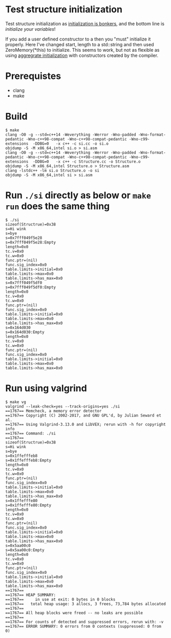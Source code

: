 # Test structure initialization

Test structure initialization as [initialization is bonkers](https://blog.tartanllama.xyz/c++/2017/01/20/initialization-is-bonkers/),
and the bottom line is *initialize your variables*!

If you add a user defined constructor to a then you "must" initialize it properly. Here
I've changed start, length to a std::string and then used ZeroMemory(\*this) to initialize.
This seems to work, but not as flexible as using
[aggregrate initialization](http://en.cppreference.com/w/cpp/language/aggregate_initialization)
with constructors created by the compiler.

# Prerequistes
- clang
- make

# Build
```
$ make
clang -O0 -g --std=c++14 -Weverything -Werror -Wno-padded -Wno-format-pedantic -Wno-c++98-compat -Wno-c++98-compat-pedantic -Wno-c99-extensions  -DDBG=0   -x c++ -c si.cc -o si.o
objdump -S -M x86_64,intel si.o > si.asm
clang -O0 -g --std=c++14 -Weverything -Werror -Wno-padded -Wno-format-pedantic -Wno-c++98-compat -Wno-c++98-compat-pedantic -Wno-c99-extensions  -DDBG=0   -x c++ -c Structure.cc -o Structure.o
objdump -S -M x86_64,intel Structure.o > Structure.asm
clang -lstdc++ -lm si.o Structure.o -o si
objdump -S -M x86_64,intel si > si.asm
```

# Run `./si` directly as below or `make run` does the same thing
```
$ ./si
sizeof(Structrue)=0x38
s=Hi wink
s=bye
s=0x7fff049f5e28
s=0x7fff049f5e28:Empty
length=0x0
tc.v=0x0
tc.w=0x0
func.ptr=(nil)
func.sig_index=0x0
table.limits->initial=0x0
table.limits->max=0x0
table.limits->has_max=0x0
s=0x7fff049f5df0
s=0x7fff049f5df0:Empty
length=0x0
tc.v=0x0
tc.w=0x0
func.ptr=(nil)
func.sig_index=0x0
table.limits->initial=0x0
table.limits->max=0x0
table.limits->has_max=0x0
s=0x164d030
s=0x164d030:Empty
length=0x0
tc.v=0x0
tc.w=0x0
func.ptr=(nil)
func.sig_index=0x0
table.limits->initial=0x0
table.limits->max=0x0
table.limits->has_max=0x0
```

# Run using valgrind
```
$ make vg
valgrind --leak-check=yes --track-origins=yes ./si
==1767== Memcheck, a memory error detector
==1767== Copyright (C) 2002-2017, and GNU GPL'd, by Julian Seward et al.
==1767== Using Valgrind-3.13.0 and LibVEX; rerun with -h for copyright info
==1767== Command: ./si
==1767== 
sizeof(Structrue)=0x38
s=Hi wink
s=bye
s=0x1ffefffeb8
s=0x1ffefffeb8:Empty
length=0x0
tc.v=0x0
tc.w=0x0
func.ptr=(nil)
func.sig_index=0x0
table.limits->initial=0x0
table.limits->max=0x0
table.limits->has_max=0x0
s=0x1ffefffe80
s=0x1ffefffe80:Empty
length=0x0
tc.v=0x0
tc.w=0x0
func.ptr=(nil)
func.sig_index=0x0
table.limits->initial=0x0
table.limits->max=0x0
table.limits->has_max=0x0
s=0x5aa00c0
s=0x5aa00c0:Empty
length=0x0
tc.v=0x0
tc.w=0x0
func.ptr=(nil)
func.sig_index=0x0
table.limits->initial=0x0
table.limits->max=0x0
table.limits->has_max=0x0
==1767== 
==1767== HEAP SUMMARY:
==1767==     in use at exit: 0 bytes in 0 blocks
==1767==   total heap usage: 3 allocs, 3 frees, 73,784 bytes allocated
==1767== 
==1767== All heap blocks were freed -- no leaks are possible
==1767== 
==1767== For counts of detected and suppressed errors, rerun with: -v
==1767== ERROR SUMMARY: 0 errors from 0 contexts (suppressed: 0 from 0)
```
